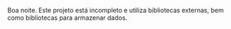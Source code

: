 Boa noite. Este projeto está incompleto e utiliza bibliotecas externas, bem como bibliotecas para armazenar dados.
